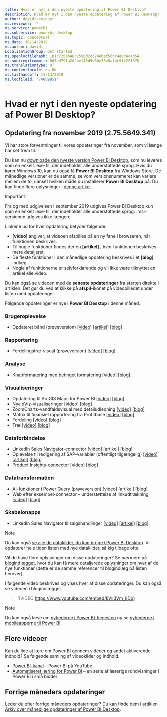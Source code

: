 ```yaml
---
title: Hvad er nyt i den nyeste opdatering af Power BI Desktop?
description: Hvad er nyt i den nyeste opdatering af Power BI Desktop?
author: davidiseminger
ms.reviewer: ''
ms.service: powerbi
ms.subservice: powerbi-desktop
ms.topic: conceptual
ms.date: 10/14/2019
ms.author: davidi
LocalizationGroup: Get started
ms.openlocfilehash: 101c735ab48c2596d2cd24ebef56bc4e0c4cad54
ms.sourcegitcommit: 0d7ad791a2d2bef45d5d60e38e0af4c9fc22187b
ms.translationtype: HT
ms.contentlocale: da-DK
ms.lasthandoff: 11/13/2019
ms.locfileid: "74009951"
---
```

# <a name="whats-new-in-the-latest-power-bi-desktop-update"></a>Hvad er nyt i den nyeste opdatering af Power BI Desktop? 


## <a name="november-2019-update-2755649341"></a>Opdatering fra november 2019 (2.75.5649.341)

Vi har store forventninger til vores opdateringer fra november, som vi længe har set frem til. 

Du kan nu [downloade den nyeste version Power BI Desktop](https://powerbi.microsoft.com/desktop), som nu leveres som en enkelt. exe-fil, der indeholder alle understøttede sprog. Hvis du kører Windows 10, kan du også få **Power BI Desktop** fra Windows Store. De månedlige versioner er de samme, selvom versionsnummeret kan variere mellem de to, uanset hvilken måde du installerer **Power BI Desktop** på. Du kan finde flere oplysninger i [denne artikel](desktop-get-the-desktop.md). 

> [!IMPORTANT]
> Fra og med udgivelsen i september 2019 udgives Power BI Desktop kun som en enkelt .exe-fil, der indeholder alle understøttede sprog. .msi-versionen udgives ikke længere.


Linkene ud for hver opdatering betyder følgende:

* **[video]** angiver, at videoen afspilles på en ny fane i browseren, når funktionen beskrives.
* Til nogle funktioner findes der en **[artikel]** , hvor funktionen beskrives mere detaljeret.
* De fleste funktioner i den månedlige opdatering beskrives i et **[blog]** indlæg.
* Nogle af funktionerne er selvforklarende og vil ikke være tilknyttet en artikel elle video.

Du kan også se videoen med de **seneste opdateringer** fra starten direkte i artiklen. Det gør du ved at klikke på **afspil**-ikonet på videobilledet under listen med opdateringer.

Følgende opdateringer er nye i **Power BI Desktop** i denne måned:

### <a name="user-experience"></a>Brugeroplevelse
* Opdateret bånd (prøveversion) [[video]](https://youtu.be/kVli3Vm_kDo?t=13)  [[artikel]](desktop-ribbon.md)  [[blog]](https://powerbi.microsoft.com/blog/power-bi-desktop-november-2019-feature-summary/#ribbon) 


### <a name="reporting"></a>Rapportering
* Fordelingstræ-visual (prøveversion) [[video]](https://youtu.be/kVli3Vm_kDo?t=464)  [[blog]](https://powerbi.microsoft.com/blog/power-bi-desktop-november-2019-feature-summary/#decompTree) 


### <a name="analytics"></a>Analyse
* Knapformatering med betinget formatering [[video]](https://youtu.be/kVli3Vm_kDo?t=834)  [[blog]](https://powerbi.microsoft.com/blog/power-bi-desktop-november-2019-feature-summary/#button) 


### <a name="visuals"></a>Visualiseringer
* Opdatering til ArcGIS Maps for Power BI [[video]](https://youtu.be/kVli3Vm_kDo?t=1024)  [[blog]](https://powerbi.microsoft.com/blog/power-bi-desktop-november-2019-feature-summary/#arcGIS) 
* Nye xViz-visualiseringer [[video]](https://youtu.be/kVli3Vm_kDo?t=1071)  [[blog]](https://powerbi.microsoft.com/blog/power-bi-desktop-november-2019-feature-summary/#xViz) 
* ZoomCharts-vandfaldsvisual med detailudledning [[video]](https://youtu.be/kVli3Vm_kDo?t=1405)  [[blog]](https://powerbi.microsoft.com/blog/power-bi-desktop-november-2019-feature-summary/#zoomCharts) 
* Matrix til finansiel rapportering fra Profitbase [[video]](https://youtu.be/kVli3Vm_kDo?t=1575)  [[blog]](https://powerbi.microsoft.com/blog/power-bi-desktop-november-2019-feature-summary/#financialReporting) 
* Fordeling [[video]](https://youtu.be/kVli3Vm_kDo?t=1661)  [[blog]](https://powerbi.microsoft.com/blog/power-bi-desktop-november-2019-feature-summary/#distribution) 
* Træ [[video]](https://youtu.be/kVli3Vm_kDo?t=1733)  [[blog]](https://powerbi.microsoft.com/blog/power-bi-desktop-november-2019-feature-summary/#tree) 



### <a name="data-connectivity"></a>Dataforbindelse
* LinkedIn Sales Navigator-connector [[video]](https://youtu.be/kVli3Vm_kDo?t=1808)  [[artikel]](desktop-connect-linkedin-sales-navigator.md)  [[blog]](https://powerbi.microsoft.com/blog/power-bi-desktop-november-2019-feature-summary/#linkedInSalesNavigator) 
* Oplevelse til redigering af SAP-variabler (offentligt tilgængelig)  [[video]](https://youtu.be/kVli3Vm_kDo?t=1839)  [[artikel]](service-edit-sap-variables.md)  [[blog]](https://powerbi.microsoft.com/blog/power-bi-desktop-november-2019-feature-summary/#sapVariables) 
* Product Insights-connector [[video]](https://youtu.be/A8A9baUQsXQ?t=830)  [[blog]](https://powerbi.microsoft.com/blog/power-bi-desktop-november-2019-feature-summary/#productInsights) 


### <a name="data-transformation"></a>Datatransformation
* AI-funktioner i Power Query (prøveversion) [[video]](https://youtu.be/kVli3Vm_kDo?t=1976)  [[artikel]](desktop-ai-insights.md)  [[blog]](https://powerbi.microsoft.com/blog/power-bi-desktop-november-2019-feature-summary/#aiFunctions) 
* Web efter eksempel-connector – understøttelse af linkudtrækning [[video]](https://youtu.be/kVli3Vm_kDo?t=1861)  [[blog]](https://powerbi.microsoft.com/blog/power-bi-desktop-november-2019-feature-summary/#webConnector) 


### <a name="template-apps"></a>Skabelonapps
* LinkedIn Sales Navigator til salgshandlinger  [[video]](https://youtu.be/kVli3Vm_kDo?t=2039)  [[artikel]](desktop-connect-linkedin-sales-navigator.md#using-the-linkedin-sales-navigator-template-app)  [[blog]](https://powerbi.microsoft.com/blog/power-bi-desktop-november-2019-feature-summary/#linkedInTemplateApp) 



> [!NOTE]
> Du kan også [se alle de datakilder, du kan bruge i Power BI Desktop](desktop-data-sources.md). Vi opdaterer hele tiden listen med nye datakilder, så kig tilbage ofte.

Vil du have flere oplysninger om disse opdateringer? Se nærmere på [blogindlægget](https://powerbi.microsoft.com/blog/power-bi-desktop-november-2019-feature-summary/), hvor du kan få mere detaljerede oplysninger om hver af de nye funktioner (dette er de samme referencer til blogindlæg på listen herover).


I følgende video beskrives og vises hver af disse opdateringer. Du kan også se videoen i blogindlægget.

> [!VIDEO https://www.youtube.com/embed/kVli3Vm_kDo]

> [!NOTE]
> Du kan også læse om [nyhederne i Power BI-tjenesten](service-whats-new.md) og se [nyhederne i mobileapperne til Power BI](consumer/mobile/mobile-whats-new-in-the-mobile-apps.md).

## <a name="more-videos"></a>Flere videoer

Kan du lide at lære om Power BI gennem videoer og andet aktiverende indhold? Se følgende samling af videokilder og indhold.

-   [Power BI-kanal](https://www.youtube.com/user/mspowerbi) – Power BI på YouTube
-   [Automatiseret læring for Power BI](https://powerbi.microsoft.com/guided-learning/) – en serie af lærerige rundvisninger i Power BI i små bidder

## <a name="previous-months-updates"></a>Forrige måneders opdateringer

Leder du efter forrige måneders opdateringer? Du kan finde dem i artiklen [Arkiv over månedlige opdateringer af Power BI Desktop](desktop-latest-update-archive.md).
